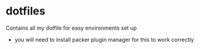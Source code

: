 # dotfiles
Contains all my dotfile for easy environments set up

* you will need to install packer plugin manager for this to work correctly

